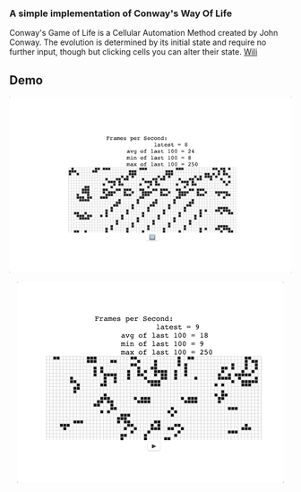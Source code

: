### A simple implementation of Conway's Way Of Life

Conway's Game of Life is a Cellular Automation Method created by John Conway. The evolution is determined by its initial state
and require no further input, though but clicking cells you can alter their state. [Wili](https://en.wikipedia.org/wiki/Conway%27s_Game_of_Life)

## Demo

<p align="center">
  <img src="https://github.com/edgarzapeka/conway_way_of_life/blob/master/github-demo-assets/life_simulation.gif">
</p>

<p align="center">
  <img src="https://github.com/edgarzapeka/conway_way_of_life/blob/master/github-demo-assets/controlled_life.gif">
</p>
